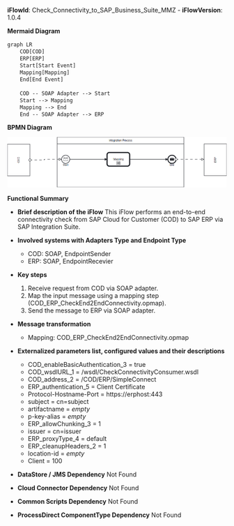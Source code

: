 **iFlowId**: Check_Connectivity_to_SAP_Business_Suite_MMZ - **iFlowVersion**: 1.0.4

**Mermaid Diagram**
```mermaid
graph LR
    COD[COD]
    ERP[ERP]
    Start[Start Event]
    Mapping[Mapping]
    End[End Event]

    COD -- SOAP Adapter --> Start
    Start --> Mapping
    Mapping --> End
    End -- SOAP Adapter --> ERP
```
**BPMN Diagram**

![BPMN Diagram](./Check_Connectivity_to_SAP_Business_Suite_MMZ-1.0.4.png "BPMN Diagram")

**Functional Summary**
-   **Brief description of the iFlow**
    This iFlow performs an end-to-end connectivity check from SAP Cloud for Customer (COD) to SAP ERP via SAP Integration Suite.

-   **Involved systems with Adapters Type and Endpoint Type**
    -   COD: SOAP, EndpointSender
    -   ERP: SOAP, EndpointRecevier

-   **Key steps**
    1.  Receive request from COD via SOAP adapter.
    2.  Map the input message using a mapping step (COD_ERP_CheckEnd2EndConnectivity.opmap).
    3.  Send the message to ERP via SOAP adapter.

-   **Message transformation**
    -   Mapping: COD_ERP_CheckEnd2EndConnectivity.opmap

-   **Externalized parameters list, configured values and their descriptions**
    -   COD\_enableBasicAuthentication\_3 = true
    -   COD\_wsdlURL\_1 = /wsdl/CheckConnectivityConsumer.wsdl
    -   COD\_address\_2 = /COD/ERP/SimpleConnect
    -   ERP\_authentication\_5 = Client Certificate
    -   Protocol-Hostname-Port = https\://erphost\:443
    -   subject = cn\=subject
    -   artifactname = *empty*
    -   p-key-alias = *empty*
    -   ERP\_allowChunking\_3 = 1
    -   issuer = cn\=issuer
    -   ERP\_proxyType\_4 = default
    -   ERP\_cleanupHeaders\_2 = 1
    -   location-id = *empty*
    -   Client = 100

-   **DataStore / JMS Dependency**
    Not Found

-   **Cloud Connector Dependency**
    Not Found

-   **Common Scripts Dependency**
    Not Found

-   **ProcessDirect ComponentType Dependency**
    Not Found